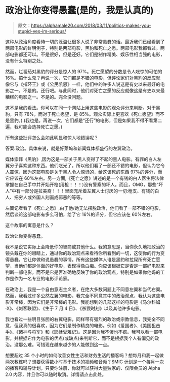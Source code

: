 # 政治让你变得愚蠢(是的，我是认真的)

> 原文：<https://alphamale20.com/2018/03/11/politics-makes-you-stupid-yes-im-serious/>

这种从政治角度看待一切的泛滥让很多人说了非常愚蠢的话。最近我们已经看到了两部电影的鲜明例子，特别是两部电影，黑豹和死亡之愿。两部电影我都看过。两部电影都还可以。不是很好，但是还好。它们是制作精美、娱乐性相当强的电影，没有什么特别之处。

然而，烂番茄对黑豹的评分是惊人的 97%。死亡愿望的分数是令人吃惊的可怕的 16%。搞什么鬼？再说一次，它们都是不错的电影，但评论家们对黑豹的反应就像它与《指环王》或《公民凯恩》一样，他们中的许多人说这是有史以来最好的电影之一。不是的。还行吧。与此同时，他们对死亡之愿的反应就像这是有史以来最糟糕的电影之一。不是的。完全没问题。

这不是我的看法。你可以在同一个网站上用这些电影的观众评分来判断。对于黑豹，只有 78%，而对于死亡愿望，是 85%。观众实际上更喜欢《死亡愿望》而不是黑豹。).(我也是。再说一次，它们都是“还行”的电影，但是如果我不得不看第二遍，我可能会选择死亡之愿。)

所有这些批评怎么会如此明显和惊人地错误呢？

答案:政治。具体来说，就是好莱坞和新闻媒体都盛行的左翼政治。

媒体崇拜《黑豹》,因为这是一部关于黑人变得了不起的黑人电影。有罪的白人左翼分子喜欢这种东西。他们吃光了。所以他们看了一部还不错的电影，但认为它令人震惊，因为这部电影是关于黑人令人惊讶的，给这该死的东西 97%的评分，而它应该在 60%左右。另一方面,《死亡之愿》讲述的是一个有钱的白人医生将法律掌握在自己手中并开始开枪(用枪！！！)没有警察的坏人。而且，OMG，那些“坏人”中有一部分是拉美裔！！！里面充斥着左翼人士讨厌的一切:枪支、有钱的白人、把穷人或外国人刻画成邪恶的等等。

左翼记者看了《死亡之愿》,由于他/她无法摆脱政治，他们看了一部不错的电影，然后谈论这部电影有多么可怕，给了它 16%的评分，但它应该在 60%左右。

这个故事的寓意是什么？

政治让你变得愚蠢。

我不是说它实际上会降低你的智商或其他什么。我的意思是，当你永久地把政治的镜头戴在你的眼睛上，通过你的政治观点来看待你所看到的一切，这使你的行为变得愚蠢。它让你做和说愚蠢的事情。所有这些媒体人谁是黑豹和拉屎所有死亡愿望，当他们都是体面的好电影，表现得像白痴。你应该根据它是否是一部好电影来判断一部电影，而不是它是否准确地反映了你的政治观点，特别是如果你他妈的工作是作为一名专业的电影评论家。

在政治上，我是一个自由意志主义者，在绝大多数问题上不同意左翼和当代右翼。然而，我看过许多公然左翼的电影，我完全不同意其中的政治观点，我认为这些电影非常棒，因为它们是非常棒的电影。我能想到的几部这样的电影是《马尔科姆·Ⅹ》、《刺客联盟》、《生于 7 月 4 日》、《杀戮时刻》以及其他许多电影。

我也看过一些明目张胆的右翼电影，同样带有强烈的政治或宗教信息，我完全不同意，但我真的很喜欢，因为它们是制作精良的电影。例如《爱国者》、《美国狙击手》、《诸神与将军》和《耶稣受难记》。这是因为我不傻也不疯。我可以看一部电影，并根据它作为电影的优点(或缺点)来判断它，而不是根据我个人有偏见的政治。没那么难。可惜现在越来越少的人能做到这一点。

想要超过 35 个小时的如何改善女性生活和财务生活的播客吗？想每月和我一起做两次教练吗？想要获得数小时基于技术的视频和音频？SMIC 计划是一个每月一次的播客和辅导计划，只要你注册，你就可以获得大量独家的、仅限会员的 Alpha 2.0 内容，并且你可以随时取消。详情请点击此处。